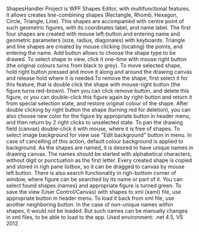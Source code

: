 ShapesHandler Project is WPF Shapes Editor, with multifunctional features. It allows creates line-combining
shapes (Rectangle, Rhomb, Hexagon, Circle, Triangle, Line). This shapes are accompanied with centre point
of such geometric figures, with its coordinates label, and name label. The first four shapes are created with  mouse left-button and entering name and geometric parameters (size, radius, diagonales) with keyboards. Triangle and line shapes are created by mouse clicking (locating) the points, and entering the name. Add button allows to choose the shape type to be drawed.
To select shape in view, click it one-time with mouse right button (the original colours turns from black to grey). To move selected shape, hold right button pressed and move it along and around the drawing canvas
and release hold where it is needed.To remove the shape, first select it for this feature, that is double click the shape with mouse-right button (the figure turns red-brown). Then you can click remove button, and delete this figure, or you can double-click this figure again by right-button and return it from special selection state, and restore original colour of the shape. After double clicking by right button the shape (turning red for deletion), you can also choose new color for the figure by appropriate button in header menu, and then return by 2 right clicks to unselected state. To pan the drawing field (canvas) double-click it with mouse, where it is free of shapes.
To select image background for view use "Edit background" button in menu. In case of cancelling of this 
action, default colour background is applied to background.
As the shapes are named, it is desired to have unique names in drawing canvas. The names should be 
started with alphabetical characters, without digit or punctuation as the first letter.
Every created shape is copied and stored in righ pane listbox, so it can be dragged to canvas by
mouse left button. There is also search functionality in righ-bottom corner of window, where figure
can be searched by its name or part of it. You can select found shapes (names) and appropriate figure
is turned green.
To save the view (User Control/Canvas) with shapes to xml (xaml) file, use appropriate button in header menu.
To load it back from xml file, use another neighboring button. In the case of non-unique names within
shapes, it would not be loaded. But such names can be manually changes in xml files, to be able to load to the app.
Used environment: .net 4.5, VS 2012.


